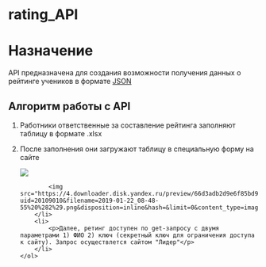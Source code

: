 # rating_API
<h1> Назначение </h1>
	<p>API предназначена для создания возможности получения данных о рейтинге учеников в формате <a href="https://www.json.org/">JSON</a></p>
	<h2>Алгоритм работы c API</h2>
	<ol>
		<li>
			<p>Работники ответственные за составление рейтинга заполняют таблицу в формате .xlsx</p>
		</li>
		<li>
			<p>После заполнения они загружают таблицу в специальную форму на сайте</p>
			<img src="https://downloader.disk.yandex.ru/preview/152af14f11e03b6aebc6e8d95b07ebd23d22042b609cff292cb34a30eca0e3c4/5c46f18b/enDafUgLP-2oQnEhpocgdBnaAV_VHvKrPF4X3aTxrmVuH1FV30yr58IrsX9jEnvC4EcUnlZSz0xtgOcMU6enLw%3D%3D?uid=0&filename=1.png&disposition=inline&hash=&limit=0&content_type=image%2Fpng&tknv=v2&size=807x892">

			<img src="https://4.downloader.disk.yandex.ru/preview/66d3adb2d9e6f85bd9774dc48a3ea9052a420e89a6dffdefa75467d39ed9709e/inf/H5vpbfuBuS39EiQH7y7UB_C7_IWiaY1HmAREL8v40xK9Q1bxNmuda4Ul5KYWUXz6wNpHmSmoUgE5TcOAkNxLNQ%3D%3D?uid=20109010&filename=2019-01-22_08-48-55%20%282%29.png&disposition=inline&hash=&limit=0&content_type=image%2Fpng&tknv=v2&size=787x892">
		</li>
		<li>
			<p>Далее, ретинг доступен по get-запросу с двумя параметрами 1) ФИО 2) ключ (секретный ключ для ограничения доступа к сайту). Запрос осуществлется сайтом "Лидер"</p>
		</li>
	</ol>
